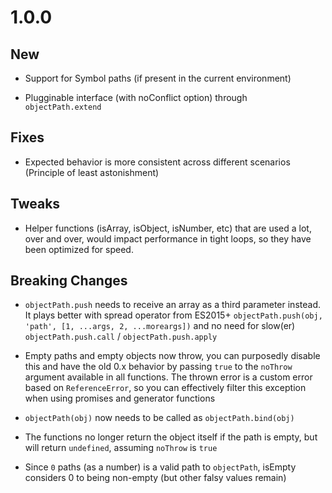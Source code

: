 # 1.0.0

## New

* Support for Symbol paths (if present in the current environment)

* Plugginable interface (with noConflict option) through `objectPath.extend`

## Fixes

* Expected behavior is more consistent across different scenarios (Principle of least astonishment)

## Tweaks

* Helper functions (isArray, isObject, isNumber, etc) that are used a lot, over and over, would impact
performance in tight loops, so they have been optimized for speed.

## Breaking Changes

* `objectPath.push` needs to receive an array as a third parameter instead. It plays better with spread operator
from ES2015+ `objectPath.push(obj, 'path', [1, ...args, 2, ...moreargs])` and no need for
slow(er) `objectPath.push.call` / `objectPath.push.apply`

* Empty paths and empty objects now throw, you can purposedly disable this and have the old 0.x behavior by
passing `true` to the `noThrow` argument available in all functions. The thrown error is a custom error based
on `ReferenceError`, so you can effectively filter this exception when using promises and generator functions

* `objectPath(obj)` now needs to be called as `objectPath.bind(obj)`

* The functions no longer return the object itself if the path is empty, but will return `undefined`,
assuming `noThrow` is `true`

* Since `0` paths (as a number) is a valid path to `objectPath`, isEmpty considers 0 to being non-empty (but other falsy values remain)